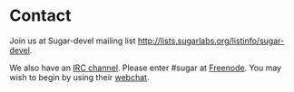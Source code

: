 Contact
=======

Join us at Sugar-devel mailing list
<http://lists.sugarlabs.org/listinfo/sugar-devel>.

We also have an [IRC channel][IRC]. Please enter #sugar at
[Freenode][freenode]. You may wish to begin by using their
[webchat][webchat].

[IRC]: https://opensource.com/article/16/6/irc-quickstart-guide
[freenode]: https://freenode.net/
[webchat]: https://webchat.freenode.net/

